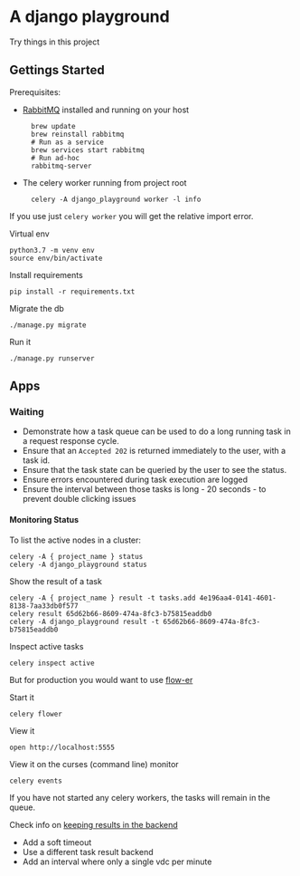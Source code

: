 # A django playground

Try things in this project

## Gettings Started

Prerequisites:

* [RabbitMQ](https://www.rabbitmq.com/download.html) installed and running on your host

        brew update
        brew reinstall rabbitmq
        # Run as a service
        brew services start rabbitmq
        # Run ad-hoc
        rabbitmq-server
    
* The celery worker running from project root

        celery -A django_playground worker -l info

If you use just `celery worker` you will get the relative import error.

Virtual env

    python3.7 -m venv env
    source env/bin/activate

Install requirements

    pip install -r requirements.txt

Migrate the db

    ./manage.py migrate

Run it

    ./manage.py runserver

## Apps

### Waiting

* Demonstrate how a task queue can be used to do a long running task in a request response cycle.
* Ensure that an `Accepted 202` is returned immediately to the user, with a task id.
* Ensure that the task state can be queried by the user to see the status.
* Ensure errors encountered during task execution are logged
* Ensure the interval between those tasks is long - 20 seconds - to prevent double clicking issues

#### Monitoring Status

To list the active nodes in a cluster:

    celery -A { project_name } status
    celery -A django_playground status

Show the result of a task

    celery -A { project_name } result -t tasks.add 4e196aa4-0141-4601-8138-7aa33db0f577
    celery result 65d62b66-8609-474a-8fc3-b75815eaddb0
    celery -A django_playground result -t 65d62b66-8609-474a-8fc3-b75815eaddb0

Inspect active tasks

    celery inspect active

But for production you would want to use [flow-er](http://docs.celeryproject.org/en/latest/userguide/monitoring.html#flower-real-time-celery-web-monitor)

Start it

    celery flower

View it

    open http://localhost:5555

View it on the curses (command line) monitor

    celery events

If you have not started any celery workers, the tasks will remain in the queue.

Check info on [keeping results in the backend](http://docs.celeryproject.org/en/latest/getting-started/first-steps-with-celery.html#keeping-results)

* Add a soft timeout
* Use a different task result backend
* Add an interval where only a single vdc per minute
